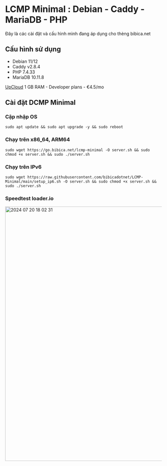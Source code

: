 # LCMP Minimal : Debian - Caddy - MariaDB - PHP

Đây là các cài đặt và cấu hình mình đang áp dụng cho thèng bibica.net
## Cấu hình sử dụng
* Debian 11/12
* Caddy v2.8.4
* PHP 7.4.33
* MariaDB 10.11.8

<a href="https://go.bibica.net/upcloud" target="_blank" rel="noopener">UpCloud</a> 1 GB RAM - Developer plans - €4.5/mo
## Cài đặt DCMP Minimal
### Cập nhập OS
```shell
sudo apt update && sudo apt upgrade -y && sudo reboot
```
### Chạy trên x86_64, ARM64
```shell
sudo wget https://go.bibica.net/lcmp-minimal -O server.sh && sudo chmod +x server.sh && sudo ./server.sh
```
### Chạy trên IPv6
```shell
sudo wget https://raw.githubusercontent.com/bibicadotnet/LCMP-Minimal/main/setup_ip6.sh -O server.sh && sudo chmod +x server.sh && sudo ./server.sh
```
### Speedtest loader.io
<img class="aligncenter size-full wp-image-27267" src="https://bibica.net/wp-content/uploads/2023/10/2024-07-20-18-02-31.jpg" alt="2024 07 20 18 02 31" width="1174" height="816" />
